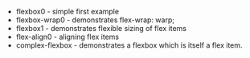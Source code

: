 
* flexbox0 - simple first example
* flexbox-wrap0 - demonstrates flex-wrap: warp;
* flexbox1 - demonstrates flexible sizing of flex items
* flex-align0 - aligning flex items
* complex-flexbox - demonstrates a flexbox which is itself a flex item.